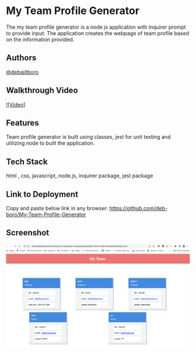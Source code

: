 # My Team Profile Generator

The my team profile generator is a node js application with inquirer prompt to provide input. The application creates the webpage of team profile based on the information provided.

## Authors

[@debajitboro](https://www.github.com/deb-boro)

## Walkthrough Video

[![Video]](https://user-images.githubusercontent.com/100662344/176338087-8814c29f-decb-4ae4-b9e0-a2752f96eacd.mp4)

## Features

Team profile generator is built using classes, jest for unit testing and utilizing node to built the application.

## Tech Stack

html , css, javascript, node.js, inquirer package, jest package

## Link to Deployment

Copy and paste below link in any browser:
https://github.com/deb-boro/My-Team-Profile-Generator

## Screenshot

![MyTeamApp](https://github.com/deb-boro/My-Team-Profile-Generator/blob/main/src/Screen%20Shot%202022-07-06%20at%2010.26.29%20AM.png?raw=true)
